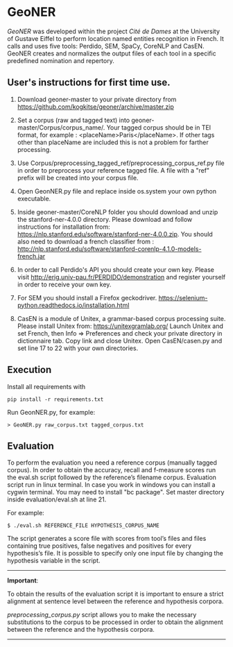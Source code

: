 # GeoNER

*GeoNER* was developed within the project *Cité de Dames* at the University of Gustave Eiffel to perform location named entities recognition in French. It calls and uses five tools: Perdido, SEM, SpaCy, CoreNLP and CasEN. GeoNER creates and normalizes the output files of each tool in a specific predefined nomination and repertory.


## User's instructions for first time use.

1. Download geoner-master to your private directory from https://github.com/kogkitse/geoner/archive/master.zip

2. Set a corpus (raw and tagged text) into geoner-master/Corpus/corpus_name/. 
Your tagged corpus should be in TEI format, for example : 
\<placeName\>Paris\<\/placeName\>. If other tags other than placeName are included 
this is not a problem for farther processing. 

3. Use Corpus/preprocessing_tagged_ref/preprocessing_corpus_ref.py file in order to preprocess your reference tagged file. A file with a "ref" prefix will be created into your corpus file.  

5. Open GeonNER.py file and replace inside os.system your own python executable.


7. Inside geoner-master/CoreNLP folder you should download and unzip the stanford-ner-4.0.0 directory. Please download and follow instructions for installation from: https://nlp.stanford.edu/software/stanford-ner-4.0.0.zip. You should also need to download a french classifier from : http://nlp.stanford.edu/software/stanford-corenlp-4.1.0-models-french.jar

8. In order to call Perdido's API you should create your own key. Please visit http://erig.univ-pau.fr/PERDIDO/demonstration and register yourself in order to receive your own key.

9. For SEM you should install a Firefox geckodriver. https://selenium-python.readthedocs.io/installation.html

10. CasEN is a module of  Unitex, a grammar-based corpus processing suite. Please install Unitex from: https://unitexgramlab.org/
Launch Unitex and set French, then Info => Preferences and check your private directory in dictionnaire tab. Copy link and close Unitex. Open CasEN/casen.py and set line 17 to 22 with your own directories.


## Execution 

Install all requirements with 

    pip install -r requirements.txt

Run GeonNER.py, for example: 
    
    > GeoNER.py raw_corpus.txt tagged_corpus.txt


## Evaluation 

To perform the evaluation you need a reference corpus (manually tagged corpus). In order to obtain the accuracy, recall and f-measure scores run the eval.sh script followed by the reference’s filename corpus. Evaluation script run in linux terminal. In case you work in windows you can install a cygwin terminal. You may need to install "bc package". Set master directory inside evaluation/eval.sh at line 21.

For example: 

    $ ./eval.sh REFERENCE_FILE HYPOTHESIS_CORPUS_NAME

The script generates a score file with scores from tool’s files and files containing true positives, false negatives and positives for every hypothesis’s file. It is possible to specify only one input file by changing the hypothesis variable in the script.

---- 
**Important**:

To obtain the results of the evaluation script it is important to ensure a strict alignment at sentence level between the reference and hypothesis corpora.
     
*preprocessing_corpus.py* script allows you to make the necessary substitutions to the corpus to be processed in order to obtain the alignment between the reference and the hypothesis corpora.

---- 
